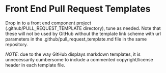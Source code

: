 <!--
 Copyright (C) 2024 Innovate for Vegas Foundation
 
 This file is part of doc-agile-for-volunteers.
 
 doc-agile-for-volunteers is free software: you can redistribute it and/or modify
 it under the terms of the GNU General Public License as published by
 the Free Software Foundation, either version 3 of the License, or
 (at your option) any later version.
 
 doc-agile-for-volunteers is distributed in the hope that it will be useful,
 but WITHOUT ANY WARRANTY; without even the implied warranty of
 MERCHANTABILITY or FITNESS FOR A PARTICULAR PURPOSE.  See the
 GNU General Public License for more details.
 
 You should have received a copy of the GNU General Public License
 along with doc-agile-for-volunteers.  If not, see <https://www.gnu.org/licenses/>.
-->

# Front End Pull Request Templates

Drop in to a front end component project (.github/PULL_REQUEST_TEMPLATE directory), tune as needed.
Note that these will not be used by GitHub without the template link scheme with url parameters
in the .github/pull_request_template.md file in the same repository.

*NOTE*: due to the way GitHub displays markdown templates, it is unnecessarily cumbersome to include
a commented copyright/license header in each template file.
